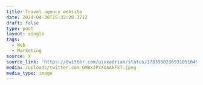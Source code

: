 ```yaml
---
title: Travel agency website
date: 2024-04-30T15:35:28.171Z
draft: false
type: post
layout: single
tags:
  - Web
  - Marketing
source: X
source_link: 'https://twitter.com/uiuxadrian/status/1783550236931051649'
media: /uploads/twitter.com_GMBxIPYXoAAkFk7.jpeg
media_type: image
---
```


